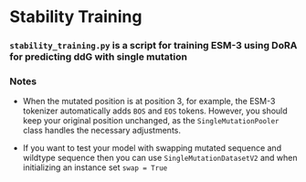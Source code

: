 # Stability Training

### `stability_training.py` is a script for training ESM-3 using DoRA for predicting ddG with single mutation

### Notes

* When the mutated position is at position 3, for example, the ESM-3 tokenizer automatically adds `BOS` and `EOS` tokens. However, you should keep your original position unchanged, as the `SingleMutationPooler` class handles the necessary adjustments.

* If you want to test your model with swapping mutated sequence and wildtype sequence then you can use `SingleMutationDatasetV2` and when initializing an instance set `swap = True`
